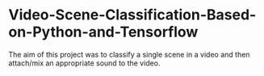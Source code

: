 # Video-Scene-Classification-Based-on-Python-and-Tensorflow
The aim of this project was to classify a single scene in a video and then attach/mix an appropriate sound to the video.
